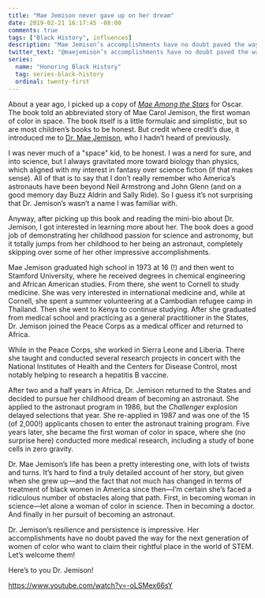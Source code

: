 ```yaml
---
title: "Mae Jemison never gave up on her dream"
date: 2019-02-21 16:17:45 -08:00
comments: true
tags: ["Black History", influences]
description: "Mae Jemison’s accomplishments have no doubt paved the way for the next generation of women of color who want to claim their rightful place in the world of STEM"
twitter_text: "@maejemison’s accomplishments have no doubt paved the way for the next generation of women of color who want to claim their rightful place in the world of STEM"
series:
  name: "Honoring Black History"
  tag: series-black-history
  ordinal: twenty-first
---
```


About a year ago, I picked up a copy of [<cite>Mae Among the Stars</cite>](https://www.goodreads.com/book/show/34907235-mae-among-the-stars) for Oscar. The book told an abbreviated story of Mae Carol Jemison, the first woman of color in space. The book itself is a little formulaic and simplistic, but so are most children’s books to be honest. But credit where credit’s due, it introduced me to [Dr. Mae Jemison](https://twitter.com/maejemison), who I hadn’t heard of previously.

<!-- more -->

I was never much of a "space" kid, to be honest. I was a nerd for sure, and into science, but I always gravitated more toward biology than physics, which aligned with my interest in fantasy over science fiction (if that makes sense). All of that is to say that I don’t really remember who America’s astronauts have been beyond Neil Armstrong and John Glenn (and on a good memory day Buzz Aldrin and Sally Ride). So I guess it’s not surprising that Dr. Jemison’s wasn’t a name I was familiar with.

Anyway, after picking up this book and reading the mini-bio about Dr. Jemison, I got interested in learning more about her. The book does a good job of demonstrating her childhood passion for science and astronomy, but it totally jumps from her childhood to her being an astronaut, completely skipping over some of her other impressive accomplishments.

Mae Jemison graduated high school in 1973 at 16 (!) and then went to Stamford University, where he received degrees in chemical engineering and African American studies. From there, she went to Cornell to study medicine. She was very interested in international medicine and, while at Cornell, she spent a summer volunteering at a Cambodian refugee camp in Thailand. Then she went to Kenya to continue studying. After she graduated from medical school and practicing as a general practitioner in the States, Dr. Jemison joined the Peace Corps as a medical officer and returned to Africa.

While in the Peace Corps, she worked in Sierra Leone and Liberia. There she taught and conducted several research projects in concert with the National Institutes of Health and the Centers for Disease Control, most notably helping to research a hepatitis B vaccine.

After two and a half years in Africa, Dr. Jemison returned to the States and decided to pursue her childhood dream of becoming an astronaut. She applied to the astronaut program in 1986, but the <cite>Challenger</cite> explosion delayed selections that year. She re-applied in 1987 and was one of the 15 (of 2,000!) applicants chosen to enter the astronaut training program. Five years later, she became the first woman of color in space, where she (no surprise here) conducted more medical research, including a study of bone cells in zero gravity.

Dr. Mae Jemison’s life has been a pretty interesting one, with lots of twists and turns. It’s hard to find a truly detailed account of her story, but given when she grew up—and the fact that not much has changed in terms of treatment of black women in America since then—I’m certain she’s faced a ridiculous number of obstacles along that path. First, in becoming woman in science—let alone a woman of color in science. Then in becoming a doctor. And finally in her pursuit of becoming an astronaut.

Dr. Jemison’s resilience and persistence is impressive. Her accomplishments have no doubt paved the way for the next generation of women of color who want to claim their rightful place in the world of STEM. Let’s welcome them!

Here’s to you Dr. Jemison!

https://www.youtube.com/watch?v=-oLSMex66sY

